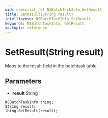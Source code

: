 ```yaml
---
uid: crmscript_ref_NSBatchTaskInfo_SetResult
title: SetResult(String result)
intellisense: NSBatchTaskInfo.SetResult
keywords: NSBatchTaskInfo, GetResult
so.topic: reference
---
```


# SetResult(String result)

Maps to the result field in the batchtask table.

## Parameters

* **result** String

```crmscript
NSBatchTaskInfo thing;
String result;
thing.SetResult(result);
```


